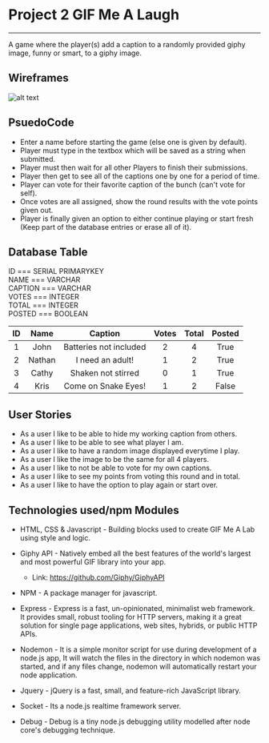 # Project 2 GIF Me A Laugh
-----------------------
A game where the player(s) add a caption to a randomly provided giphy image, funny or smart, to a giphy image.

## Wireframes
![alt text](https://git.generalassemb.ly/Yamil/Project-2/blob/master/wireframes.JPG)

## PsuedoCode
* Enter a name before starting the game (else one is given by default).
* Player must type in the textbox which will be saved as a string when submitted.
* Player must then wait for all other Players to finish their submissions.
* Player then get to see all of the captions one by one for a period of time.
* Player can vote for their favorite caption of the bunch (can't vote for self).
* Once votes are all assigned, show the round results with the vote points given out.
* Player is finally given an option to either continue playing or start fresh (Keep part of the database entries or erase all of it).

## Database Table

ID === SERIAL PRIMARYKEY 		</br>
NAME === VARCHAR			</br>
CAPTION === VARCHAR			</br>
VOTES === INTEGER			</br>
TOTAL === INTEGER			</br>
POSTED === BOOLEAN			</br>

| ID |  Name  | Caption                | Votes | Total | Posted |
|:--:|:------:|:----------------------:|:-----:|:-----:|:------:|
|  1 | John   | Batteries not included |   2   |   4   |  True  |
|  2 | Nathan | I need an adult!       |   1   |   2   |  True  |
|  3 | Cathy  | Shaken not stirred     |   0   |   1   |  True  |
|  4 | Kris   | Come on Snake Eyes!    |   1   |   2   |  False |

## User Stories
* As a user I like to be able to hide my working caption from others.
* As a user I like to be able to see what player I am.
* As a user I like to have a random image displayed everytime I play.
* As a user I like the image to be the same for all 4 players.
* As a user I like to not be able to vote for my own captions.
* As a user I like to see my points from voting this round and in total.
* As a user I like to have the option to play again or start over.		

## Technologies used/npm Modules
* HTML, CSS & Javascript - Building blocks used to create GIF Me A Lab using style and logic.

* Giphy API - Natively embed all the best features of the world's largest and most powerful GIF library into your app.
	* Link: https://github.com/Giphy/GiphyAPI

* NPM - A package manager for javascript.

* Express - Express is a fast, un-opinionated, minimalist web framework. It provides small, robust tooling for HTTP servers, making it a great solution for single page applications, web sites, hybrids, or public HTTP APIs.

* Nodemon - It is a simple monitor script for use during development of a node.js app, It will watch the files in the directory in which nodemon was started, and if any files change, nodemon will automatically restart your node application.

* Jquery - jQuery is a fast, small, and feature-rich JavaScript library.

* Socket - Its a node.js realtime framework server.

* Debug - Debug is a tiny node.js debugging utility modelled after node core's debugging technique.
